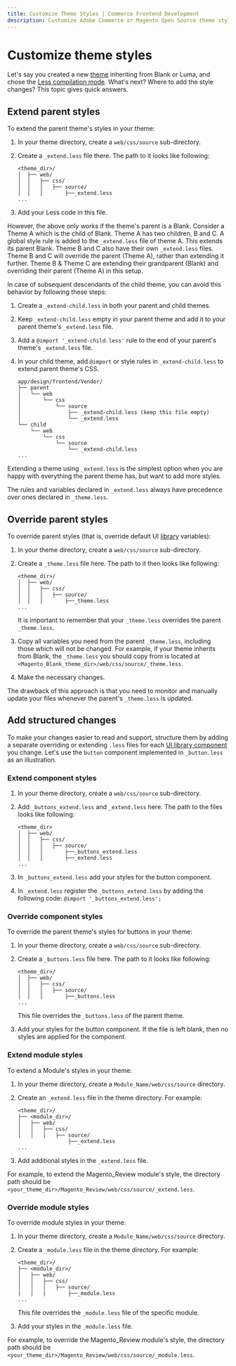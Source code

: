 ```yaml
---
title: Customize Theme Styles | Commerce Frontend Development
description: Customize Adobe Commerce or Magento Open Source theme styles.
---
```


# Customize theme styles

Let's say you created a new [theme](https://glossary.magento.com/theme) inheriting from Blank or Luma, and chose the [Less compilation mode]. What's next? Where to add the style changes? This topic gives quick answers.

## Extend parent styles

To extend the parent theme's styles in your theme:

1. In your theme directory, create a `web/css/source` sub-directory.
1. Create a `_extend.less` file there. The path to it looks like following:

   ```tree
   <theme_dir>/
   │  ├── web/
   │  │   ├── css/
   │  │   │   ├── source/
   │  │   │       ├──_extend.less
   ...
   ```

1. Add your Less code in this file.

However, the above only works if the theme's parent is a Blank. Consider a Theme A which is the child of Blank. Theme A has two children, B and C. A global style rule is added to the `_extend.less` file of theme A. This extends its parent Blank. Theme B and C also have their own `_extend.less` files. Theme B and C will override the parent (Theme A), rather than extending it further. Theme B & Theme C are extending their grandparent (Blank) and overriding their parent (Theme A) in this setup.

In case of subsequent descendants of the child theme, you can avoid this behavior by following these steps:

1. Create a `_extend-child.less` in both your parent and child themes.
1. Keep `_extend-child.less` empty in your parent theme and add it to your parent theme's `_extend.less` file.
1. Add a `@import '_extend-child.less'` rule to the end of your parent's theme's `_extend.less` file.
1. In your child theme, add `@import` or style rules in `_extend-child.less` to extend parent theme's CSS.

   ```tree
   app/design/frontend/Vendor/
   ├── parent
   │   └── web
   │       └── css
   │           └── source
   │               ├── _extend-child.less (keep this file empty)
   │               └── _extend.less
   └── child
       └── web
           └── css
               └── source
                   └── _extend-child.less
   ...
   ```

Extending a theme using `_extend.less` is the simplest option when you are happy with everything the parent theme has, but want to add more styles.

<InlineAlert variant="info" slots="text"/>

The rules and variables declared in `_extend.less` always have precedence over ones declared in `_theme.less`.

## Override parent styles

To override parent styles (that is, override default UI [library](https://glossary.magento.com/library) variables):

1. In your theme directory, create a `web/css/source` sub-directory.
1. Create a `_theme.less` file here. The path to it then looks like following:

   ```tree
   <theme_dir>/
   │  ├── web/
   │  │   ├── css/
   │  │   │   ├── source/
   │  │   │       ├──_theme.less
   ...
   ```

   It is important to remember that your `_theme.less` overrides the parent `_theme.less`.

1. Copy all variables you need from the parent `_theme.less`, including those which will not be changed. For example, if your theme inherits from Blank, the `_theme.less` you should copy from is located at `<Magento_Blank_theme_dir>/web/css/source/_theme.less`.
1. Make the necessary changes.

The drawback of this approach is that you need to monitor and manually update your files whenever the parent's `_theme.less` is updated.

## Add structured changes

To make your changes easier to read and support, structure them by adding a separate overriding or extending `.less` files for each [UI library component] you change. Let's use the `button` component implemented in `_button.less` as an illustration.

### Extend component styles

1. In your theme directory, create a `web/css/source` sub-directory.
1. Add `_buttons_extend.less` and `_extend.less` here. The path to the files looks like following:

   ```tree
   <theme_dir>
   │  ├── web/
   │  │   ├── css/
   │  │   │   ├── source/
   │  │   │       ├──_buttons_extend.less
   │  │   │       ├──_extend.less
   ...
   ```

1. In `_buttons_extend.less` add your styles for the button component.
1. In `_extend.less` register the `_buttons_extend.less` by adding the following code: `@import '_buttons_extend.less';`

### Override component styles

To override the parent theme's styles for buttons in your theme:

1. In your theme directory, create a `web/css/source` sub-directory.
1. Create a `_buttons.less` file here. The path to it looks like following:

   ```tree
   <theme_dir>/
   │  ├── web/
   │  │   ├── css/
   │  │   │   ├── source/
   │  │   │       ├──_buttons.less
   ...
   ```

   This file overrides the `_buttons.less` of the parent theme.

1. Add your styles for the button component. If the file is left blank, then no styles are applied for the component.

### Extend module styles

To extend a Module's styles in your theme:

1. In your theme directory, create a `Module_Name/web/css/source` directory.
1. Create an `_extend.less` file in the theme directory. For example:

   ```tree
   <theme_dir>/
   ├── <module_dir>/
   │   ├── web/
   │   │   ├── css/
   │   │   │   ├── source/
                   ├──_extend.less
   ...
   ```

1. Add additional styles in the `_extend.less` file.

For example, to extend the Magento_Review module's style, the directory path should be `<your_theme_dir>/Magento_Review/web/css/source/_extend.less`.

### Override module styles

To override module styles in your theme:

1. In your theme directory, create a `Module_Name/web/css/source` directory.
1. Create a `_module.less` file in the theme directory. For example:

   ```tree
   <theme_dir>/
   ├── <module_dir>/
   │   ├── web/
   │   │   ├── css/
   │   │   │   ├── source/
   |   |   |       ├──_module.less
   ...
   ```

   This file overrides the `_module.less` file of the specific module.

1. Add your styles in the `_module.less` file.

For example, to override the Magento_Review module's style, the directory path should be `<your_theme_dir>/Magento_Review/web/css/source/_module.less`.

[Less compilation mode]: compilation-mode.md
[UI library component]: ../ui-library.md#components
